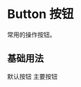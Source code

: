 # Button 按钮

常用的操作按钮。

## 基础用法

<div>
  <fh-button type="text">默认按钮</fh-button>
  <fh-button type="primary">主要按钮</fh-button>
</div>
